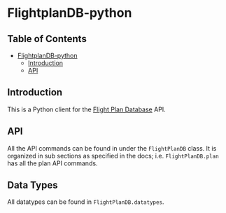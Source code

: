 <!--
Copyright 2020 PH-KDX
This file is part of FlightplanDB-python.

FlightplanDB-python is free software: you can redistribute it and/or
modify it under the terms of the GNU General Public License as published by
the Free Software Foundation, either version 3 of the License, or
(at your option) any later version.

FlightplanDB-python is distributed in the hope that it will be useful,
but WITHOUT ANY WARRANTY; without even the implied warranty of
MERCHANTABILITY or FITNESS FOR A PARTICULAR PURPOSE.  See the
GNU General Public License for more details.

You should have received a copy of the GNU General Public License along
with FlightplanDB-python.  If not, see <https://www.gnu.org/licenses/>.
-->

# FlightplanDB-python

<!-- TOC titleSize:2 tabSpaces:2 depthFrom:1 depthTo:6 withLinks:1 updateOnSave:1 orderedList:0 skip:0 title:1 charForUnorderedList:* -->
## Table of Contents
* [FlightplanDB-python](#flightplandb-python)
  * [Introduction](#introduction)
  * [API](#API)
<!-- /TOC -->

## Introduction
This is a Python client for the [Flight Plan Database](https://flightplandatabase.com/dev/api) API.

## API
All the API commands can be found in under the `FlightPlanDB` class.
It is organized in sub sections as specified in the docs; i.e. `FlightPlanDB.plan` has all the plan API commands.

## Data Types
All datatypes can be found in `FlightPlanDB.datatypes`.
